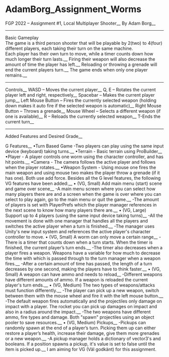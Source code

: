 # AdamBorg_Assignment_Worms
 
FGP 2022 – Assignment #1, Local Multiplayer Shooter__
By Adam Borg__
__________________________________
Basic Gameplay<br />
The game is a third person shooter that will be playable by 2(two) to 4(four) different players, each taking their turn on the same machine.<br />
Each player has their own turn to move, while a timer counts down how much longer their turn lasts.__
Firing their weapon will also decrease the amount of time the player has left.__ 
Reloading or throwing a grenade will end the current players turn.__
The game ends when only one player remains.__
__________________________________
Controls__
WASD – Moves the current player__
Q, E – Rotates the current player left and right, respectively__
Spacebar – Makes the current player jump__
Left Mouse Button – Fires the currently selected weapon (holding down makes it auto fire if the selected weapon is automatic)__
Right Mouse Button – Throws a grenade__
Mouse Wheel – Selects a different weapon (if one is available)__
R – Reloads the currently selected weapon__
T-Ends the current turn__
__________________________________
Added Features and Desired Grade__

G Features__
•Turn Based Game -Two players can play using the same input device (keyboard) taking turns.__
•Terrain - Basic terrain using ProBuilder__
•Player - A player controls one worm using the character controller, and has hit points.__
•Camera - The camera follows the active player and follows when the player rotates.__
•Weapon System - Using mouse one fires the main weapon and using mouse two makes the player throw a grenade (if it has one). Both use add force.
Besides all the G level features, the following VG features have been added:__
•	(VG, Small) Add main menu (start) scene and game over scene__
-A main menu screen where you can select how many players there are and a screen when the game is over where you can select to play again, go to the main menu or quit the game.__
-The amount of players is set with PlayerPrefs which the player manager references in the next scene to know how many players there are.__
•	(VG, Large) Support up to 4 players (using the same input device taking turns)__
-All the movement is done with one manager that handles all the players and switches the active player when a turn is finished.__ 
-The manager uses Unity's new input system and references the active player's character controller to move.
•	(VG, Small) A worm can only move a certain range__
-There is a timer that counts down when a turn starts. When the timer is finished, the current player’s turn ends.__ 
-The timer also decreases when a player fires a weapon. Weapons have a variable for how much to decrease the time with which is passed through to the turn manager when a weapon fires.__
-After a certain amount of time has passed, the length of a turn decreases by one second, making the players have to think faster.__
•	(VG, Small) A weapon can have ammo and needs to reload__
-Different weapons have different amounts of ammo. If a weapon is reloaded the current player's turn ends.__
•	(VG, Medium) The two types of weapons/attacks must function differently.__
-The player can pick up a new weapon, switch between them with the mouse wheel and fire it with the left mouse button.__
-The default weapon fires automatically and the projectiles only damage on impact with a player. The rocket you can pick up damages on impact and also in a radius around the impact.__
-The two weapons have different ammo, fire types and damage. Both "spawn" projectiles using an object pooler to save resources.__
•	(VG, Medium) Pickups__
-Pickups can randomly spawn at the end of a player’s turn. Picking them up can either restore a player’s health, increase their damage, give them more grenades or a new weapon.__
-A pickup manager holds a dictionary of vector3's and booleans. If a position spawns a pickup, it's value is set to false until the item is picked up.__
I am aiming for VG (Väl godkänt) for this assignment.
